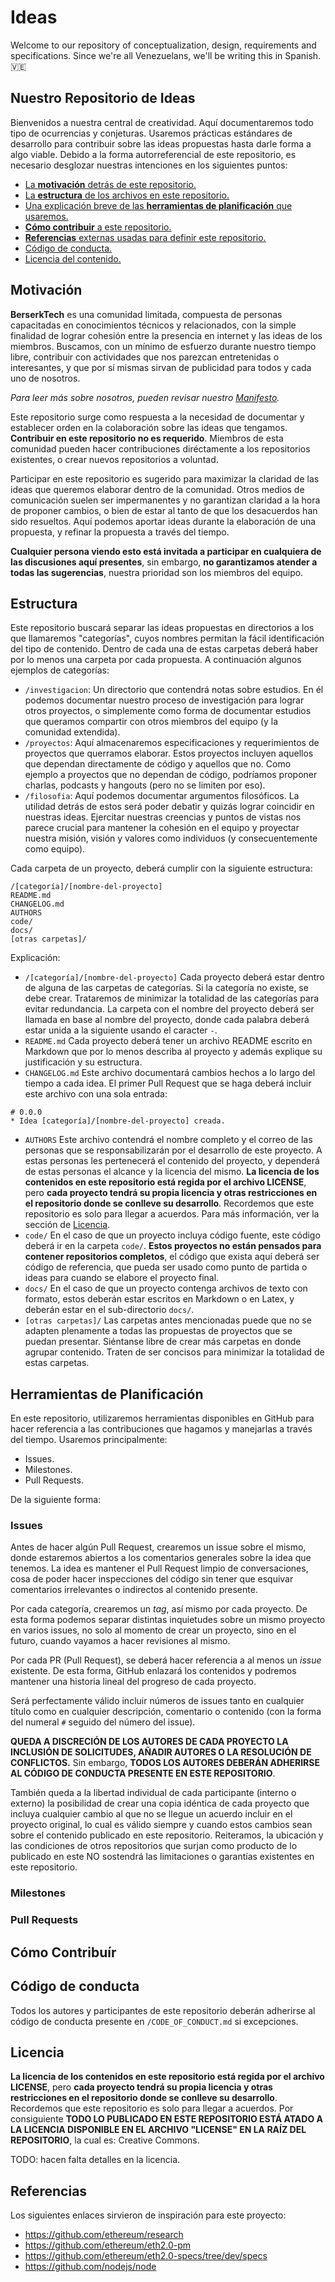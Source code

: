 ﻿# Ideas

Welcome to our repository of conceptualization, design, requirements and specifications. Since we're all Venezuelans, we'll be writing this in Spanish. 🇻🇪

## Nuestro Repositorio de Ideas

Bienvenidos a nuestra central de creatividad. Aquí documentaremos todo tipo de ocurrencias y conjeturas. Usaremos prácticas estándares de desarrollo para contribuir sobre las ideas propuestas hasta darle forma a algo viable. Debido a la forma autorreferencial de este repositorio, es necesario desglozar nuestras intenciones en los siguientes puntos: 

- [La **motivación** detrás de este repositorio.](#motivacion)
- [La **estructura** de los archivos en este repositorio.](#estructura)
- [Una explicación breve de las **herramientas de planificación** que usaremos.](#herramientas-de-planificacion)
- [**Cómo contribuir** a este repositorio.](#como-contribuir)
- [**Referencias** externas usadas para definir este repositorio.](#referencias)
- [Código de conducta.](#codigo-de-conducta)
- [Licencia del contenido.](#licencia)

## Motivación

**BerserkTech** es una comunidad limitada, compuesta de personas capacitadas en conocimientos técnicos y relacionados, con la simple finalidad de lograr cohesión entre la presencia en internet y las ideas de los miembros. Buscamos, con un mínimo de esfuerzo durante nuestro tiempo libre, contribuir con actividades que nos parezcan entretenidas o interesantes, y que por sí mismas sirvan de publicidad para todos y cada uno de nosotros.

_Para leer más sobre nosotros, pueden revisar nuestro [Manifesto](https://medium.com/berserktech/manifesto-b9eda0fda1a7)._

Este repositorio surge como respuesta a la necesidad de documentar y establecer orden en la colaboración sobre las ideas que tengamos. **Contribuir en este repositorio no es requerido**. Miembros de esta comunidad pueden hacer contribuciones diréctamente a los repositorios
existentes, o crear nuevos repositorios a voluntad.

Participar en este repositorio es sugerido para maximizar la claridad de las ideas que queremos elaborar dentro de la comunidad. Otros medios de comunicación suelen ser impermanentes y no garantizan claridad a la hora de proponer cambios, o bien de estar al tanto de que los desacuerdos han sido resueltos. Aquí podemos aportar ideas durante la elaboración de una propuesta, y refinar la propuesta a través del tiempo.

**Cualquier persona viendo esto está invitada a participar en cualquiera de las discusiones aquí presentes**, sin embargo, **no garantizamos atender a todas las sugerencias**, nuestra prioridad son los miembros del equipo.

## Estructura

Este repositorio buscará separar las ideas propuestas en directorios a los que llamaremos "categorías", cuyos nombres permitan la fácil identificación del tipo de contenido. Dentro de cada una de estas carpetas deberá haber por lo menos una carpeta por cada propuesta. A continuación algunos ejemplos de categorías:

- `/investigacion`: Un directorio que contendrá notas sobre estudios. En él podemos documentar nuestro proceso de investigación para lograr otros proyectos, o simplemente como forma de documentar estudios que queramos compartir con otros miembros del equipo (y la
  comunidad extendida).
- `/proyectos`: Aquí almacenaremos especificaciones y requerimientos de proyectos que querramos elaborar. Estos proyectos incluyen aquellos que dependan directamente de código y aquellos que no. Como ejemplo a proyectos que no dependan de código, podríamos proponer charlas, podcasts y hangouts (pero no se limiten por eso).
- `/filosofia`: Aquí podemos documentar argumentos filosóficos. La utilidad detrás de estos será poder debatir y quizás lograr coincidir en nuestras ideas. Ejercitar nuestras creencias y puntos de vistas nos parece crucial para mantener la cohesión en el equipo
  y proyectar nuestra misión, visión y valores como individuos (y
  consecuentemente como equipo).

Cada carpeta de un proyecto, deberá cumplir con la siguiente
estructura:

```
/[categoría]/[nombre-del-proyecto]
README.md
CHANGELOG.md
AUTHORS
code/
docs/
[otras carpetas]/
```

Explicación:

- `/[categoría]/[nombre-del-proyecto]` Cada proyecto deberá estar
  dentro de alguna de las carpetas de categorías. Si la categoría no
  existe, se debe crear. Trataremos de minimizar la totalidad de las
  categorías para evitar redundancia. La carpeta con el nombre del
  proyecto deberá ser llamada en base al nombre del proyecto, donde
  cada palabra deberá estar unida a la siguiente usando el caracter
  `-`.
- `README.md` Cada proyecto deberá tener un archivo README escrito en
  Markdown que por lo menos describa al proyecto y además explique su
  justificación y su estructura.
- `CHANGELOG.md` Este archivo documentará cambios hechos a lo largo
  del tiempo a cada idea. El primer Pull Request que se haga deberá
  incluir este archivo con una sola entrada:
```
# 0.0.0
* Idea [categoría]/[nombre-del-proyecto] creada.
```
- `AUTHORS` Este archivo contendrá el nombre completo y el correo de
  las personas que se responsabilizarán por el desarrollo de este
  proyecto. A estas personas les pertenecerá el contenido del
  proyecto, y dependerá de estas personas el alcance y la licencia del
  mismo. **La licencia de los contenidos en este repositorio está
  regida por el archivo LICENSE**, pero **cada proyecto tendrá su
  propia licencia y otras restricciones en el repositorio donde se
  conlleve su desarrollo**. Recordemos que este repositorio es solo
  para llegar a acuerdos. Para más información, ver la sección de
  [Licencia](#licencia).
- `code/` En el caso de que un proyecto incluya código fuente, este
  código deberá ir en la carpeta `code/`. **Estos proyectos no están
  pensados para contener repositorios completos**, el código que
  exista aquí deberá ser código de referencia, que pueda ser usado
  como punto de partida o ideas para cuando se elabore el proyecto
  final.
- `docs/` En el caso de que un proyecto contenga archivos de texto con
  formato, estos deberán estar escritos en Markdown o en Latex, y
  deberán estar en el sub-directorio `docs/`.
- `[otras carpetas]/` Las carpetas antes mencionadas puede que no se
  adapten plenamente a todas las propuestas de proyectos que se puedan
  presentar. Siéntanse libre de crear más carpetas en donde agrupar
  contenido. Traten de ser concisos para minimizar la totalidad de
  estas carpetas.

## Herramientas de Planificación

En este repositorio, utilizaremos herramientas disponibles en GitHub
para hacer referencia a las contribuciones que hagamos y manejarlas a
través del tiempo. Usaremos principalmente:

- Issues.
- Milestones.
- Pull Requests.

De la siguiente forma:

### Issues

Antes de hacer algún Pull Request, crearemos un issue sobre el mismo,
donde estaremos abiertos a los comentarios generales sobre la idea que
tenemos. La idea es mantener el Pull Request limpio de conversaciones,
cosa de poder hacer inspecciones del código sin tener que esquivar
comentarios irrelevantes o indirectos al contenido presente.

Por cada categoría, crearemos un _tag_, así mismo por cada proyecto.
De esta forma podemos separar distintas inquietudes sobre un mismo
proyecto en varios issues, no solo al momento de crear un proyecto,
sino en el futuro, cuando vayamos a hacer revisiones al mismo.

Por cada PR (Pull Request), se deberá hacer referencia a al menos un
_issue_ existente. De esta forma, GitHub enlazará los contenidos y
podremos mantener una historia lineal del progreso de cada proyecto.

Será perfectamente válido incluir números de issues tanto en cualquier
título como en cualquier descripción, comentario o contenido (con la
forma del numeral `#` seguido del número del issue).

**QUEDA A DISCRECIÓN DE LOS AUTORES DE CADA PROYECTO LA INCLUSIÓN DE
SOLICITUDES, AÑADIR AUTORES O LA RESOLUCIÓN DE CONFLICTOS.** Sin
embargo, **TODOS LOS AUTORES DEBERÁN ADHERIRSE AL CÓDIGO DE CONDUCTA
PRESENTE EN ESTE REPOSITORIO**.

También queda a la libertad individual de cada participante (interno o
externo) la posibilidad de crear una copia idéntica de cada proyecto
que incluya cualquier cambio al que no se llegue un acuerdo incluir en
el proyecto original, lo cual es válido siempre y cuando estos cambios
sean sobre el contenido publicado en este repositorio. Reiteramos, la
ubicación y las condiciones de otros repositorios que surjan como
producto de lo publicado en este NO sostendrá las limitaciones o
garantías existentes en este repositorio.

### Milestones

### Pull Requests

## Cómo Contribuír

## Código de conducta

Todos los autores y participantes de este repositorio deberán
adherirse al código de conducta presente en `/CODE_OF_CONDUCT.md` si
excepciones.

## Licencia

**La licencia de los contenidos en este repositorio está regida por el
archivo LICENSE**, pero **cada proyecto tendrá su propia licencia y
otras restricciones en el repositorio donde se conlleve su
desarrollo**. Recordemos que este repositorio es solo para llegar a
acuerdos. Por consiguiente **TODO LO PUBLICADO EN ESTE REPOSITORIO
ESTÁ ATADO A LA LICENCIA DISPONIBLE EN EL ARCHIVO "LICENSE" EN LA RAÍZ
DEL REPOSITORIO**, la cual es: Creative Commons.

TODO: hacen falta detalles en la licencia.

## Referencias

Los siguientes enlaces sirvieron de inspiración para este proyecto:

- https://github.com/ethereum/research
- https://github.com/ethereum/eth2.0-pm
- https://github.com/ethereum/eth2.0-specs/tree/dev/specs
- https://github.com/nodejs/node
<!--stackedit_data:
eyJoaXN0b3J5IjpbLTE2MTIzMzU3OF19
-->